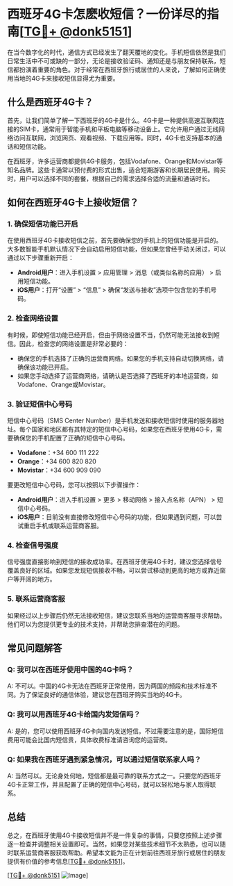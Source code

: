 # 西班牙4G卡怎麽收短信？一份详尽的指南[[TG💪+ @donk5151](https://t.me/s/donk5151)]

在当今数字化的时代，通信方式已经发生了翻天覆地的变化。手机短信依然是我们日常生活中不可或缺的一部分，无论是接收验证码、通知还是与朋友保持联系，短信都扮演着重要的角色。对于经常在西班牙旅行或居住的人来说，了解如何正确使用当地的4G卡来接收短信显得尤为重要。

## 什么是西班牙4G卡？

首先，让我们简单了解一下西班牙的4G卡是什么。4G卡是一种提供高速互联网连接的SIM卡，通常用于智能手机和平板电脑等移动设备上。它允许用户通过无线网络访问互联网，浏览网页、观看视频、下载应用等。同时，4G卡也支持基本的通话和短信功能。

在西班牙，许多运营商都提供4G卡服务，包括Vodafone、Orange和Movistar等知名品牌。这些卡通常以预付费的形式出售，适合短期游客和长期居民使用。购买时，用户可以选择不同的套餐，根据自己的需求选择合适的流量和通话时长。

## 如何在西班牙4G卡上接收短信？

### 1. 确保短信功能已开启

在使用西班牙4G卡接收短信之前，首先要确保您的手机上的短信功能是开启的。大多数智能手机默认情况下会自动启用短信功能，但如果您曾经手动关闭过，可以通过以下步骤重新开启：

- **Android用户**：进入手机设置 > 应用管理 > 消息（或类似名称的应用） > 启用短信功能。
- **iOS用户**：打开“设置” > “信息” > 确保“发送与接收”选项中包含您的手机号码。

### 2. 检查网络设置

有时候，即使短信功能已经开启，但由于网络设置不当，仍然可能无法接收到短信。因此，检查您的网络设置是非常必要的：

- 确保您的手机选择了正确的运营商网络。如果您的手机支持自动切换网络，请确保该功能已开启。
- 如果您手动选择了运营商网络，请确认是否选择了西班牙的本地运营商，如Vodafone、Orange或Movistar。

### 3. 验证短信中心号码

短信中心号码（SMS Center Number）是手机发送和接收短信时使用的服务器地址。每个国家和地区都有其特定的短信中心号码，如果您在西班牙使用4G卡，需要确保您的手机配置了正确的短信中心号码。

- **Vodafone**：+34 600 111 222
- **Orange**：+34 600 820 820
- **Movistar**：+34 600 909 090

要更改短信中心号码，您可以按照以下步骤操作：

- **Android用户**：进入手机设置 > 更多 > 移动网络 > 接入点名称（APN） > 短信中心号码。
- **iOS用户**：目前没有直接修改短信中心号码的功能，但如果遇到问题，可以尝试重启手机或联系运营商客服。

### 4. 检查信号强度

信号强度直接影响到短信的接收成功率。在西班牙使用4G卡时，建议您选择信号覆盖良好的区域。如果您发现短信接收不畅，可以尝试移动到更高的地方或靠近窗户等开阔的地方。

### 5. 联系运营商客服

如果经过以上步骤后仍然无法接收短信，建议您联系当地的运营商客服寻求帮助。他们可以为您提供更专业的技术支持，并帮助您排查潜在的问题。

## 常见问题解答

### Q: 我可以在西班牙使用中国的4G卡吗？

A: 不可以。中国的4G卡无法在西班牙正常使用，因为两国的频段和技术标准不同。为了保证良好的通信体验，建议您在西班牙购买当地的4G卡。

### Q: 我可以用西班牙4G卡给国内发短信吗？

A: 是的，您可以使用西班牙4G卡向国内发送短信。不过需要注意的是，国际短信费用可能会比国内短信贵，具体收费标准请咨询您的运营商。

### Q: 如果我在西班牙遇到紧急情况，可以通过短信联系家人吗？

A: 当然可以。无论身处何地，短信都是最可靠的联系方式之一。只要您的西班牙4G卡正常工作，并且配置了正确的短信中心号码，就可以轻松地与家人取得联系。

## 总结

总之，在西班牙使用4G卡接收短信并不是一件复杂的事情，只要您按照上述步骤逐一检查并调整相关设置即可。当然，如果您对某些技术细节不太熟悉，也可以随时联系运营商客服获取帮助。希望本文能为正在计划前往西班牙旅行或居住的朋友提供有价值的参考信息[[TG💪+ @donk5151](https://t.me/s/donk5151)]。

[[TG💪+ @donk5151](https://t.me/s/donk5151) ![Image](https://i.postimg.cc/rwNCRYN7/Snipaste-2025-04-30-17-27-05.png)]